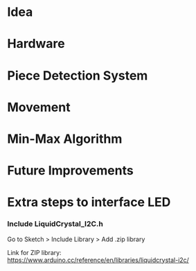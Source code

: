 # Idea

# Hardware

# Piece Detection System

# Movement

# Min-Max Algorithm

# Future Improvements

# Extra steps to interface LED
### Include LiquidCrystal_I2C.h
Go to Sketch > Include Library >  Add .zip library

Link for ZIP library: https://www.arduino.cc/reference/en/libraries/liquidcrystal-i2c/